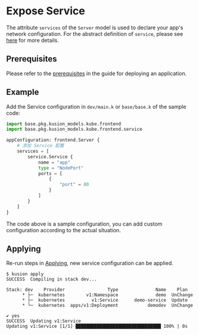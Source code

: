 # Expose Service

The attribute `services` of the `Server` model is used to declare your app's network configuration.
For the abstract definition of `service`, please see [here](/docs/reference/model/documentation//kusion_models/kube/frontend/service/service.md#service-1) for more details.

## Prerequisites

Please refer to the [prerequisites](/docs/user_docs/guides/working-with-k8s/deploy-server#prerequisites) in the guide for deploying an application.

## Example

Add the Service configuration in `dev/main.k` or `base/base.k` of the sample code:

```py
import base.pkg.kusion_models.kube.frontend
import base.pkg.kusion_models.kube.frontend.service

appConfiguration: frontend.Server {
    # 添加 Service 配置
    services = [
        service.Service {
            name = "app"
            type = "NodePort"
            ports = [
                {
                    "port" = 80
                }
            ]
        }
    ]
}
```

The code above is a sample configuration, you can add custom configuration according to the actual situation.

## Applying

Re-run steps in [Applying](/docs/user_docs/guides/working-with-k8s/deploy-server#applying), new service configuration can be applied.

```
$ kusion apply
SUCCESS  Compiling in stack dev...

Stack: dev    Provider                Type              Name    Plan
      * ├─  kubernetes        v1:Namespace              demo  UnChange
      * ├─  kubernetes          v1:Service      demo-service  Update
      * └─  kubernetes  apps/v1:Deployment           demodev  UnChange

✔ yes
SUCCESS  Updating v1:Service
Updating v1:Service [1/1] ████████████████████████████████ 100% | 0s
```
